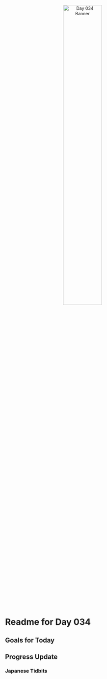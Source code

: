 <div align="center">
 <img src="../../Images/image_034.jpg" alt="Day 034 Banner" width="50%">
</div>

# Readme for Day 034

## Goals for Today

## Progress Update

### Japanese Tidbits

